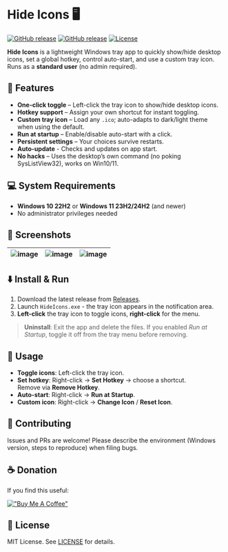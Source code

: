 # Hide Icons 🖥️
[![GitHub release](https://img.shields.io/github/v/release/emp0ry/Hide-Icons?label=Latest%20Version)](https://github.com/emp0ry/Hide-Icons/releases/latest)
[![GitHub release](https://img.shields.io/github/downloads/emp0ry/Hide-Icons/total.svg)](https://github.com/emp0ry/Hide-Icons/releases/latest)
[![License](https://img.shields.io/github/license/emp0ry/Hide-Icons)](LICENSE.txt)

**Hide Icons** is a lightweight Windows tray app to quickly show/hide desktop icons, set a global hotkey, control auto-start, and use a custom tray icon. Runs as a **standard user** (no admin required).

## 🚀 Features

- **One-click toggle** – Left-click the tray icon to show/hide desktop icons.
- **Hotkey support** – Assign your own shortcut for instant toggling.
- **Custom tray icon** – Load any `.ico`; auto-adapts to dark/light theme when using the default.
- **Run at startup** – Enable/disable auto-start with a click.
- **Persistent settings** – Your choices survive restarts.
- **Auto-update** - Checks and updates on app start.
- **No hacks** – Uses the desktop’s own command (no poking SysListView32), works on Win10/11.

## 💻 System Requirements
- **Windows 10 22H2** or **Windows 11 23H2/24H2** (and newer)
- No administrator privileges needed

## 📸 Screenshots

| ![image](https://github.com/user-attachments/assets/6720dc64-987c-46bb-98e9-9306d2b1e357) | ![image](https://github.com/user-attachments/assets/b13c4bc6-651d-4667-a6af-5fa50b60a6f8) | ![image](https://github.com/user-attachments/assets/f2e712dc-4e3b-4349-8f4d-b0411ac7c23d) |
|---|---|---|

## ⬇️ Install & Run
1. Download the latest release from [Releases](https://github.com/emp0ry/Hide-Icons/releases).
2. Launch `HideIcons.exe` - the tray icon appears in the notification area.
3. **Left-click** the tray icon to toggle icons, **right-click** for the menu.
> **Uninstall**: Exit the app and delete the files. If you enabled *Run at Startup*, toggle it off from the tray menu before removing.

## 🧭 Usage

- **Toggle icons**: Left-click the tray icon.
- **Set hotkey**: Right-click → **Set Hotkey** → choose a shortcut.  
Remove via **Remove Hotkey**.
- **Auto-start**: Right-click → **Run at Startup**.
- **Custom icon**: Right-click → **Change Icon** / **Reset Icon**.

## 🤝 Contributing
Issues and PRs are welcome! Please describe the environment (Windows version, steps to reproduce) when filing bugs.

## ☕ Donation
If you find this useful:  

[!["Buy Me A Coffee"](https://www.buymeacoffee.com/assets/img/custom_images/orange_img.png)](https://www.buymeacoffee.com/emp0ry)

## 📄 License

MIT License. See [LICENSE](LICENSE.txt) for details.